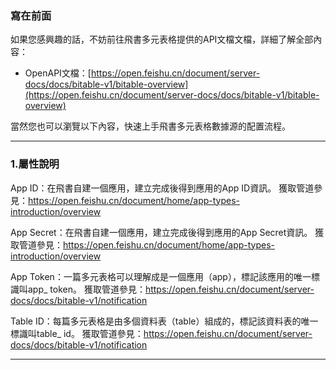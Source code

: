 ### 寫在前面
如果您感興趣的話，不妨前往飛書多元表格提供的API文檔文檔，詳細了解全部內容：

- OpenAPI文檔：[https://open.feishu.cn/document/server-docs/docs/bitable-v1/bitable-overview](https://open.feishu.cn/document/server-docs/docs/bitable-v1/bitable-overview)

當然您也可以瀏覽以下內容，快速上手飛書多元表格數據源的配置流程。

---

### 1.屬性說明

App ID：在飛書自建一個應用，建立完成後得到應用的App ID資訊。 獲取管道參見：https://open.feishu.cn/document/home/app-types-introduction/overview

App Secret：在飛書自建一個應用，建立完成後得到應用的App Secret資訊。 獲取管道參見：https://open.feishu.cn/document/home/app-types-introduction/overview

App Token：一篇多元表格可以理解成是一個應用（app），標記該應用的唯一標識叫app_ token。 獲取管道參見：https://open.feishu.cn/document/server-docs/docs/bitable-v1/notification

Table ID：每篇多元表格是由多個資料表（table）組成的，標記該資料表的唯一標識叫table_ id。 獲取管道參見：https://open.feishu.cn/document/server-docs/docs/bitable-v1/notification

---
